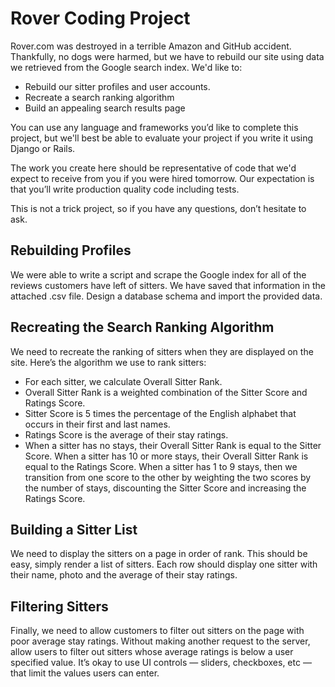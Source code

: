 # Rover Coding Project

Rover.com was destroyed in a terrible Amazon and GitHub accident.  Thankfully, no dogs were harmed, but we have to rebuild our site using data we retrieved from the Google search index.  We'd like to:

- Rebuild our sitter profiles and user accounts.
- Recreate a search ranking algorithm
- Build an appealing search results page

You can use any language and frameworks you’d like to complete this project, but we'll best be able to evaluate your project if you write it using Django or Rails. 

The work you create here should be representative of code that we'd expect to receive from you if you were hired tomorrow.  Our expectation is that you’ll write production quality code including tests.

This is not a trick project, so if you have any questions, don’t hesitate to ask.

## Rebuilding Profiles

We were able to write a script and scrape the Google index for all of the reviews customers have left of sitters.  We have saved that information in the attached .csv file. Design a database schema and import the provided data.

## Recreating the Search Ranking Algorithm

We need to recreate the ranking of sitters when they are displayed on the site.  Here’s the algorithm we use to rank sitters:

- For each sitter, we calculate Overall Sitter Rank.
- Overall Sitter Rank is a weighted combination of the Sitter Score and Ratings Score.
- Sitter Score is 5 times the percentage of the English alphabet that occurs in their first and last names.
- Ratings Score is the average of their stay ratings.
- When a sitter has no stays, their Overall Sitter Rank is equal to the Sitter Score.  When a sitter has 10 or more stays, their Overall Sitter Rank is equal to the Ratings Score.  When a sitter has 1 to 9 stays, then we transition from one score to the other by weighting the two scores by the number of stays, discounting the Sitter Score and increasing the Ratings Score.

## Building a Sitter List

We need to display the sitters on a page in order of rank.  This should be easy, simply render a list of sitters.  Each row should display one sitter with their name, photo and the average of their stay ratings.

## Filtering Sitters

Finally, we need to allow customers to filter out sitters on the page with poor average stay ratings.  Without making another request to the server, allow users to filter out sitters whose average ratings is below a user specified value.  It’s okay to use UI controls &mdash; sliders, checkboxes, etc &mdash; that limit the values users can enter.
